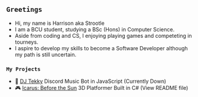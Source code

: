 ## `Greetings`
- Hi, my name is Harrison aka Strootle
- I am a BCU student, studying a BSc (Hons) in Computer Science.
- Aside from coding and CS, I enjoying playing games and competeting in tourneys.
- I aspire to develop my skills to become a Software Developer although my path is still uncertain.

### `My Projects`
- 🤖 [DJ Tekky](https://github.com/Strootle/DJ-Tekky) Discord Music Bot in JavaScript (Currently Down)
- 🎮 [Icarus: Before the Sun](https://github.com/Strootle/Icarus-Before-the-Sun) 3D Platformer Built in C# (View README file)
